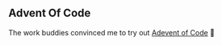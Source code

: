 ## Advent Of Code

The work buddies convinced me to try out [Adevent of Code](https://adventofcode.com/) 🎄
